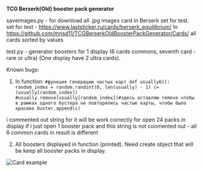 **TCG Berserk(Old) booster pack generator**

saveimages.py - for download all .jpg images card in Berserk set for test. 
set for test - https://www.laststicker.ru/cards/berserk_equilibrium/
In https://github.com/mnsd11/TCGBerserkOldBoosterPackGenerator/Cards/ all cards sorted by values

test.py - generator boosters for 1 display (6 cards commons, seventh card - rare or ultra)
(One display have 2 ultra cards).


Known bugs:
1) In function:
`#функция генерации частых карт
def usually6():
    random_index = random.randint(0, len(usually) - 1)
    c=(usually[random_index])
    #usually.remove(usually[random_index])#здесь оставляю remove чтобы в рамках одного бустера не повторялись частые карты, чтобы было красиво
    buster.append(c)`

i commented out string for it will be work correctly for open 24 packs in display
if i just open 1 booster pack and this string is not coomented out - all 6 common cards in result is different

2) All boosters displayed in function (printed).
Need create object that will be keep all booster packs in display.

![Card example](https://www.laststicker.ru/i/cards/51/9.jpg)
